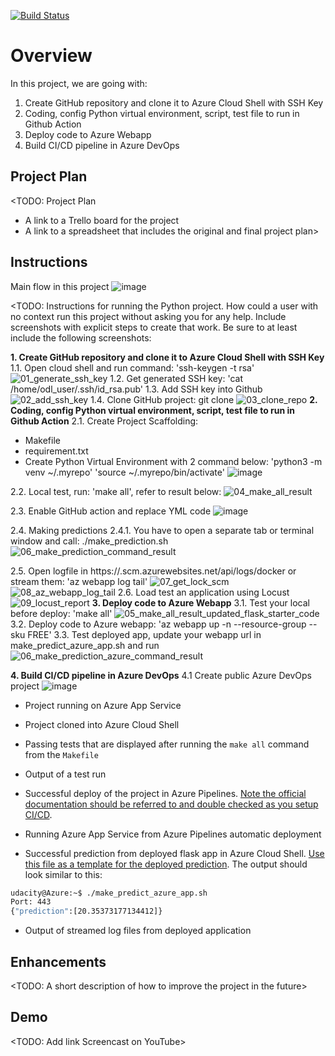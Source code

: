 [![Build Status](https://dev.azure.com/odluser238723/HoangCV1-DevOps/_apis/build/status%2Fhoangsc.UdacityDevOps?branchName=main)](https://dev.azure.com/odluser238723/HoangCV1-DevOps/_build/latest?definitionId=2&branchName=main)
# Overview

In this project, we are going with:
1. Create GitHub repository and clone it to Azure Cloud Shell with SSH Key
2. Coding, config Python virtual environment, script, test file to run in Github Action
3. Deploy code to Azure Webapp
4. Build CI/CD pipeline in Azure DevOps

## Project Plan
<TODO: Project Plan

* A link to a Trello board for the project
* A link to a spreadsheet that includes the original and final project plan>

## Instructions
Main flow in this project
![image](https://github.com/hoangsc/UdacityDevOps/assets/72764803/54f70119-08ad-45bc-991a-cd5a7018093d)


<TODO:  Instructions for running the Python project.  How could a user with no context run this project without asking you for any help.  Include screenshots with explicit steps to create that work. Be sure to at least include the following screenshots:

**1. Create GitHub repository and clone it to Azure Cloud Shell with SSH Key**
   1.1. Open cloud shell and run command: 'ssh-keygen -t rsa'
   ![01_generate_ssh_key](https://github.com/hoangsc/UdacityDevOps/assets/72764803/0e891b91-eba1-40bc-8fc5-f49cb79be8bf)
   1.2. Get generated SSH key: 'cat /home/odl_user/.ssh/id_rsa.pub'
   1.3. Add SSH key into Github
      ![02_add_ssh_key](https://github.com/hoangsc/UdacityDevOps/assets/72764803/b2f45459-e135-4fea-9732-fa939d7fc6ef)
   1.4. Clone GitHub project: git clone <linkofYourRepository>
      ![03_clone_repo](https://github.com/hoangsc/UdacityDevOps/assets/72764803/858f5d7c-ba17-4a23-b12e-ff329b8bf3c5)
**2. Coding, config Python virtual environment, script, test file to run in Github Action**
   2.1. Create Project Scaffolding:
   - Makefile
   - requirement.txt
   - Create Python Virtual Environment with 2 command below:
        'python3 -m venv ~/.myrepo'
        'source ~/.myrepo/bin/activate'
      ![image](https://github.com/hoangsc/UdacityDevOps/assets/72764803/e54dc834-86eb-43e9-b97c-b42a206bde02)
   
   2.2. Local test, run: 'make all', refer to result below:
     ![04_make_all_result](https://github.com/hoangsc/UdacityDevOps/assets/72764803/ae226f06-d872-4f13-9b1a-cf5b86334486)

   2.3. Enable GitHub action and replace YML code 
   ![image](https://github.com/hoangsc/UdacityDevOps/assets/72764803/90d11888-93bc-4945-aa70-70f73096800d)

   2.4. Making predictions
   2.4.1. You have to open a separate tab or terminal window and call: ./make_prediction.sh 
   ![06_make_prediction_command_result](https://github.com/hoangsc/UdacityDevOps/assets/72764803/4c236842-7ea2-4814-b6d9-435469d3a46e)

   2.5. Open logfile in https://<app-name>.scm.azurewebsites.net/api/logs/docker or stream them: 'az webapp log tail'
   ![07_get_lock_scm](https://github.com/hoangsc/UdacityDevOps/assets/72764803/0af83c11-9125-4b5c-b454-853b92dc3edd)
   ![08_az_webapp_log_tail](https://github.com/hoangsc/UdacityDevOps/assets/72764803/3808c59b-8898-4822-b646-f9446d246bd5)
   2.6. Load test an application using Locust
   ![09_locust_report](https://github.com/hoangsc/UdacityDevOps/assets/72764803/bbc7b8fc-225d-4c50-bf13-4a42c1f5d315)
**3. Deploy code to Azure Webapp**
   3.1. Test your local before deploy: 'make all'
        ![05_make_all_result_updated_flask_starter_code](https://github.com/hoangsc/UdacityDevOps/assets/72764803/94ed7a36-f85c-46ea-a88d-82fc9f9b81f8)
   3.2. Deploy code to Azure webapp: 'az webapp up -n <your-webapp> --resource-group <your-resource-group>--sku FREE'
   3.3. Test deployed app, update your webapp url in make_predict_azure_app.sh and run
   ![06_make_prediction_azure_command_result](https://github.com/hoangsc/UdacityDevOps/assets/72764803/9b27707c-88fc-426d-a6b7-fdde5adec3ce)

**4. Build CI/CD pipeline in Azure DevOps**
   4.1 Create public Azure DevOps project
   ![image](https://github.com/hoangsc/UdacityDevOps/assets/72764803/05f78718-f0c4-4f1c-9b9b-c3eda78334d4)

   
   
     
   


* Project running on Azure App Service

* Project cloned into Azure Cloud Shell

* Passing tests that are displayed after running the `make all` command from the `Makefile`

* Output of a test run

* Successful deploy of the project in Azure Pipelines.  [Note the official documentation should be referred to and double checked as you setup CI/CD](https://docs.microsoft.com/en-us/azure/devops/pipelines/ecosystems/python-webapp?view=azure-devops).

* Running Azure App Service from Azure Pipelines automatic deployment

* Successful prediction from deployed flask app in Azure Cloud Shell.  [Use this file as a template for the deployed prediction](https://github.com/udacity/nd082-Azure-Cloud-DevOps-Starter-Code/blob/master/C2-AgileDevelopmentwithAzure/project/starter_files/flask-sklearn/make_predict_azure_app.sh).
The output should look similar to this:

```bash
udacity@Azure:~$ ./make_predict_azure_app.sh
Port: 443
{"prediction":[20.35373177134412]}
```

* Output of streamed log files from deployed application

> 

## Enhancements

<TODO: A short description of how to improve the project in the future>

## Demo 

<TODO: Add link Screencast on YouTube>


